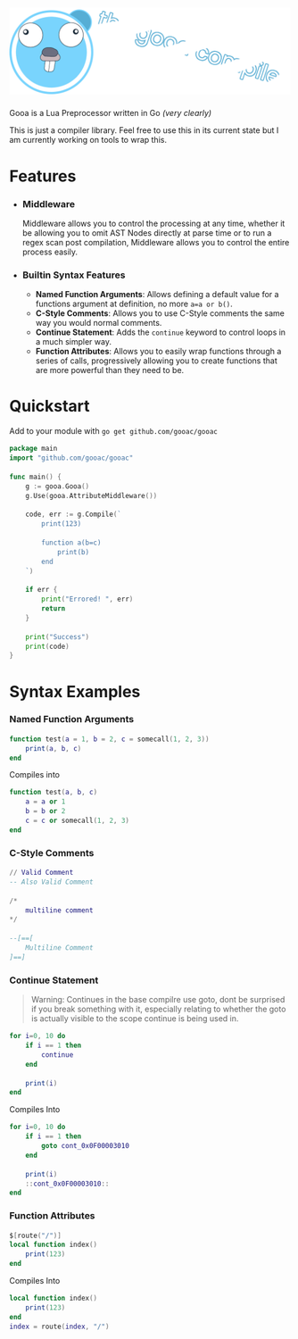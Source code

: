
# ![Gooa](assets/gooacompiler.png)

Gooa is a Lua Preprocessor written in Go *(very clearly)*   
  
This is just a compiler library. Feel free to use this in its current state but I am currently working on tools to wrap this.

# Features
- ### Middleware
    Middleware allows you to control the processing at any time, whether it be allowing you to omit AST Nodes directly at parse time or to run a regex scan post compilation, Middleware allows you to control the entire process easily.
- ### Builtin Syntax Features
    - **Named Function Arguments**: Allows defining a default value for a functions argument at definition, no more `a=a or b()`.
    - **C-Style Comments**: Allows you to use C-Style comments the same way you would normal comments.
    - **Continue Statement**: Adds the `continue` keyword to control loops in a much simpler way.
    - **Function Attributes**: Allows you to easily wrap functions through a series of calls, progressively allowing you to create functions that are more powerful than they need to be.


# Quickstart
Add to your module with `go get github.com/gooac/gooac`

```go
package main
import "github.com/gooac/gooac"

func main() {
    g := gooa.Gooa()
    g.Use(gooa.AttributeMiddleware())

    code, err := g.Compile(`
        print(123)

        function a(b=c)
            print(b)
        end
    `)

    if err {
        print("Errored! ", err)
        return 
    }
    
    print("Success")
    print(code)
}
```

# Syntax Examples
### Named Function Arguments
```lua
function test(a = 1, b = 2, c = somecall(1, 2, 3))
    print(a, b, c)
end
```
Compiles into
```lua
function test(a, b, c)
    a = a or 1
    b = b or 2
    c = c or somecall(1, 2, 3)
end
```

### C-Style Comments
```lua
// Valid Comment
-- Also Valid Comment

/*
    multiline comment
*/

--[==[
    Multiline Comment
]==]
```

### Continue Statement
> Warning: Continues in the base compilre use goto, dont be surprised if you break something with it, especially relating to whether the goto is actually visible to the scope continue is being used in.

```lua
for i=0, 10 do
    if i == 1 then
        continue
    end

    print(i)
end
```
Compiles Into
```lua
for i=0, 10 do
    if i == 1 then
        goto cont_0x0F00003010
    end

    print(i)
    ::cont_0x0F00003010::
end
```

### Function Attributes
```lua
$[route("/")]
local function index()
    print(123)
end
```
Compiles Into
```lua
local function index()
    print(123)
end
index = route(index, "/")
```
